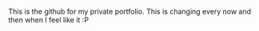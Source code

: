 This is the github for my private portfolio. This is changing every now and then when I feel like it :P